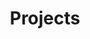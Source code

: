 ---
title: Projects
type: landing
translationKey:  project
sections:
  - block: collection
    content:
      title: Research Projects
      subtitle: Our Main Research Directions and Projects
      text: ''
      filters:
        folders:
          - project
      default_button_index: 0
      buttons:
        - name: All
          tag: '*'
        - name: Predictive Control
          tag: Predictive Control
        - name: Autonomous Robots
          tag: Robot
        - name: Intelligent Transportation
          tag: Transport
    design:
      columns: '1'
      view: showcase
      flip_alt_rows: false
---